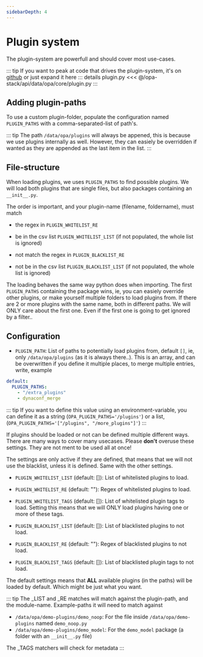 ```yaml
---
sidebarDepth: 4
---
```


# Plugin system

The plugin-system are powerfull and should cover most use-cases.

::: tip
If you want to peak at code that drives the plugin-system, it's on [github](https://github.com/opa-stack/opa-stack/blob/master/api/data/opa/core/plugin.py) or just expand it here
::: details plugin.py
<<< @/opa-stack/api/data/opa/core/plugin.py
:::

## Adding plugin-paths

To use a custom plugin-folder, populate the configuration named `PLUGIN_PATHS` with a comma-separated-list of path's.

::: tip
The path `/data/opa/plugins` will always be appened, this is because we use plugins internally as well. However, they can easiely be overridden if wanted as they are appended as the last item in the list.
:::

## File-structure

When loading plugins, we uses `PLUGIN_PATHS` to find possible plugins. We will load both plugins that are single files, but also packages containing an `__init__.py`.

The order is important, and your plugin-name (filename, foldername), must match
* the regex in `PLUGIN_WHITELIST_RE`
* be in the csv list `PLUGIN_WHITELIST_LIST` (if not populated, the whole list is ignored)

* not match the regex in `PLUGIN_BLACKLIST_RE`
* not be in the csv list `PLUGIN_BLACKLIST_LIST` (if not populated, the whole list is ignored)

The loading behaves the same way python does when importing. The first `PLUGIN_PATHS` containing the package wins, ie, you can easiely override other plugins, or make yourself multiple folders to load plugins from. If there are 2 or more plugins with the same name, both in different paths.
We will ONLY care about the first one. Even if the first one is going to get ignored by a filter..

## Configuration

* `PLUGIN_PATH`: List of paths to potentially load plugins from, default `[]`, ie, only `/data/opa/plugins` (as it is always there..).
This is an array, and can be overwritten if you define it multiple places, to merge multiple entries, write, example

```yaml
default:
  PLUGIN_PATHS:
    - "/extra_plugins"
    - dynaconf_merge
```

::: tip
If you want to define this value using an environment-variable, you can define it as a string (`OPA_PLUGIN_PATHS='/plugins'`) or a list, (`OPA_PLUGIN_PATHS='["/plugins", "/more_plugins"]'`)
:::

If plugins should be loaded or not can be defined multiple different ways. There are many ways to cover many usecases.
Please **don't** overuse these settings. They are not ment to be used all at once!

The settings are only active if they are defined, that means that we will not use the blacklist, unless it is defined.
Same with the other settings.

* `PLUGIN_WHITELIST_LIST` (default: []): List of whitelisted plugins to load.
* `PLUGIN_WHITELIST_RE` (default: ""): Regex of whitelisted plugins to load. 
* `PLUGIN_WHITELIST_TAGS` (default: []): List of whitelisted plugin tags to load. Setting this means that we will ONLY load plugins having one or more of these tags.

* `PLUGIN_BLACKLIST_LIST` (default: []): List of blacklisted plugins to not load.
* `PLUGIN_BLACKLIST_RE` (default: ""): Regex of blacklisted plugins to not load. 
* `PLUGIN_BLACKLIST_TAGS` (default: []): List of blacklisted plugin tags to not load.

The default settings means that **ALL** available plugins (in the paths) will be loaded by default. Which might be just what you want.

::: tip
The _LIST and _RE matches will match against the plugin-path, and the module-name. Example-paths it will need to match against
  * `/data/opa/demo-plugins/demo_noop`: For the file inside `/data/opa/demo-plugins` named `demo_noop.py`
  * `/data/opa/demo-plugins/demo_model`: For the `demo_model` package (a folder with an `__init__.py` file)

The _TAGS matchers will check for metadata
:::
